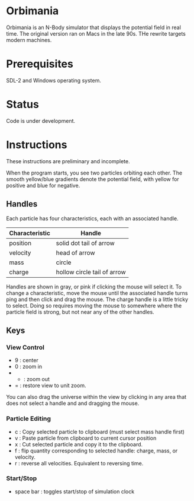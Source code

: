 # Orbimania
Orbimania is an N-Body simulator that displays the potential field in real time.  The original version ran on Macs in the late 90s.  THe rewrite targets modern machines.

# Prerequisites
SDL-2 and Windows operating system.

# Status
Code is under development. 

# Instructions

These instructions are preliminary and incomplete.

When the program starts, you see two particles orbiting each other.  The smooth yellow/blue gradients denote the potential field, with yellow for positive and blue for negative.

## Handles

Each particle has four characteristics, each with an associated handle.

| Characteristic | Handle                      |
| -------------- | --------------------------- |
| position       | solid dot tail of arrow     |
| velocity       | head of arrow               |
| mass           | circle                      |
| charge         | hollow circle tail of arrow |

Handles are shown in gray, or pink if clicking the mouse will select it.  To change a characteristic, move the mouse until the associated handle turns ping and then click and drag the mouse.  The charge handle is a little tricky to select.  Doing so requires moving the mouse to somewhere where the particle field is strong, but not near any of the other handles.

## Keys

### View Control

* 9 : center  
* 0 : zoom in
* - : zoom out
* = : restore view to unit zoom.

You can also drag the universe within the view by clicking in any area that does not select a handle and and dragging the mouse.

### Particle Editing

* c : Copy selected particle to clipboard (must select mass handle first)
* v : Paste particle from clipboard to current cursor position
* x : Cut selected particle and copy it to the clipboard.
* f : flip quantity corresponding to selected handle: charge, mass, or velocity.
* r : reverse all velocities.  Equivalent to reversing time.

### Start/Stop

* space bar : toggles start/stop of simulation clock
